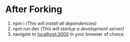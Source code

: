 # After Forking

 1. npm i *(This will install all dependencies)*
 2. npm run dev *(This will startup a development server)*
 3. navigate to [localhost:3000](http://localhost:3000/) in your browser of choice.
